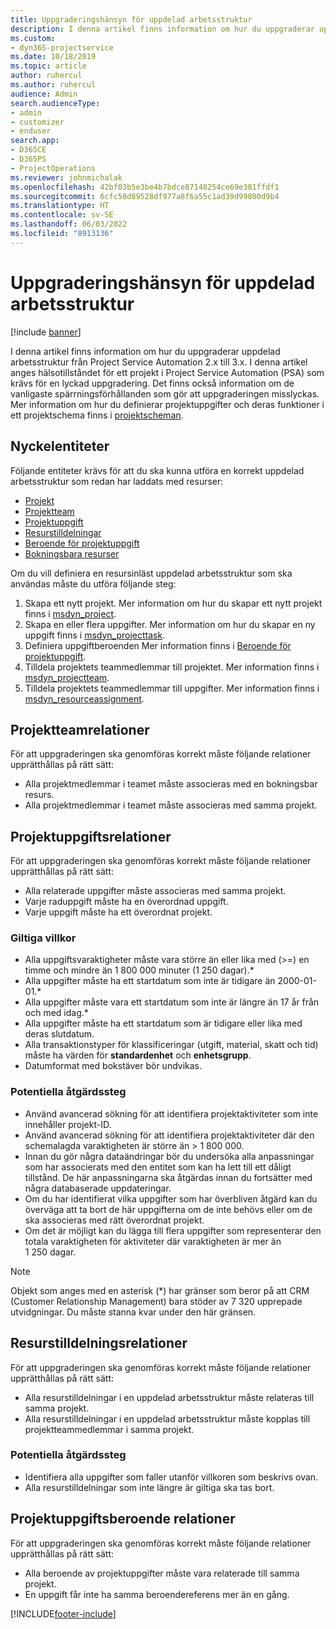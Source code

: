 ```yaml
---
title: Uppgraderingshänsyn för uppdelad arbetsstruktur
description: I denna artikel finns information om hur du uppgraderar uppdelad arbetsstruktur från Project Service Automation 2.x till 3.x.
ms.custom:
- dyn365-projectservice
ms.date: 10/18/2019
ms.topic: article
author: ruhercul
ms.author: ruhercul
audience: Admin
search.audienceType:
- admin
- customizer
- enduser
search.app:
- D365CE
- D365PS
- ProjectOperations
ms.reviewer: johnmichalak
ms.openlocfilehash: 42bf03b5e3be4b7bdce87148254ce69e381ffdf1
ms.sourcegitcommit: 6cfc50d89528df977a8f6a55c1ad39d99800d9b4
ms.translationtype: HT
ms.contentlocale: sv-SE
ms.lasthandoff: 06/03/2022
ms.locfileid: "8913136"
---
```

# <a name="upgrade-considerations-for-the-work-breakdown-structure"></a>Uppgraderingshänsyn för uppdelad arbetsstruktur

[!include [banner](../includes/psa-now-project-operations.md)]

I denna artikel finns information om hur du uppgraderar uppdelad arbetsstruktur från Project Service Automation 2.x till 3.x. I denna artikel anges hälsotillståndet för ett projekt i Project Service Automation (PSA) som krävs för en lyckad uppgradering. Det finns också information om de vanligaste spärrningsförhållanden som gör att uppgraderingen misslyckas. Mer information om hur du definierar projektuppgifter och deras funktioner i ett projektschema finns i [projektscheman](project-creating.md).

## <a name="key-entities"></a>Nyckelentiteter
Följande entiteter krävs för att du ska kunna utföra en korrekt uppdelad arbetsstruktur som redan har laddats med resurser:

- [Projekt](/dynamics365/customerengagement/on-premises/developer/entities/msdyn_project)
- [Projektteam](/dynamics365/customerengagement/on-premises/developer/entities/msdyn_projectteam)
- [Projektuppgift](/dynamics365/customerengagement/on-premises/developer/entities/msdyn_projecttask)
- [Resurstilldelningar](/dynamics365/customerengagement/on-premises/developer/entities/msdyn_resourceassignment)
- [Beroende för projektuppgift](/dynamics365/customerengagement/on-premises/developer/entities/msdyn_projecttaskdependency)
- [Bokningsbara resurser](/dynamics365/customerengagement/on-premises/developer/entities/bookableresource)

Om du vill definiera en resursinläst uppdelad arbetsstruktur som ska användas måste du utföra följande steg:

1. Skapa ett nytt projekt. Mer information om hur du skapar ett nytt projekt finns i [msdyn_project](/dynamics365/customerengagement/on-premises/developer/entities/msdyn_project).
2. Skapa en eller flera uppgifter. Mer information om hur du skapar en ny uppgift finns i [msdyn_projecttask](/dynamics365/customerengagement/on-premises/developer/entities/msdyn_projecttask).
3. Definiera uppgiftberoenden Mer information finns i [Beroende för projektuppgift](/dynamics365/customerengagement/on-premises/developer/entities/msdyn_projecttaskdependency).
4. Tilldela projektets teammedlemmar till projektet. Mer information finns i [msdyn_projectteam](/dynamics365/customerengagement/on-premises/developer/entities/msdyn_projectteam).
5. Tilldela projektets teammedlemmar till uppgifter. Mer information finns i [msdyn_resourceassignment](/dynamics365/customerengagement/on-premises/developer/entities/msdyn_resourceassignment).

## <a name="project-team-relationships"></a>Projektteamrelationer

För att uppgraderingen ska genomföras korrekt måste följande relationer upprätthållas på rätt sätt:
- Alla projektmedlemmar i teamet måste associeras med en bokningsbar resurs.
- Alla projektmedlemmar i teamet måste associeras med samma projekt. 

## <a name="project-task-relationships"></a>Projektuppgiftsrelationer
För att uppgraderingen ska genomföras korrekt måste följande relationer upprätthållas på rätt sätt:

- Alla relaterade uppgifter måste associeras med samma projekt.
- Varje raduppgift måste ha en överordnad uppgift.
- Varje uppgift måste ha ett överordnat projekt.

### <a name="valid-conditions"></a>Giltiga villkor

- Alla uppgiftsvaraktigheter måste vara större än eller lika med (>=) en timme och mindre än 1 800 000 minuter (1 250 dagar).*
- Alla uppgifter måste ha ett startdatum som inte är tidigare än 2000-01-01.*
- Alla uppgifter måste vara ett startdatum som inte är längre än 17 år från och med idag.*
- Alla uppgifter måste ha ett startdatum som är tidigare eller lika med deras slutdatum.
- Alla transaktionstyper för klassificeringar (utgift, material, skatt och tid) måste ha värden för **standardenhet** och **enhetsgrupp**.
- Datumformat med bokstäver bör undvikas.

### <a name="potential-mitigation-steps"></a>Potentiella åtgärdssteg
- Använd avancerad sökning för att identifiera projektaktiviteter som inte innehåller projekt-ID.
- Använd avancerad sökning för att identifiera projektaktiviteter där den schemalagda varaktigheten är större än > 1 800 000.
- Innan du gör några dataändringar bör du undersöka alla anpassningar som har associerats med den entitet som kan ha lett till ett dåligt tillstånd. De här anpassningarna ska åtgärdas innan du fortsätter med några databaserade uppdateringar.
- Om du har identifierat vilka uppgifter som har överbliven åtgärd kan du överväga att ta bort de här uppgifterna om de inte behövs eller om de ska associeras med rätt överordnat projekt.
- Om det är möjligt kan du lägga till flera uppgifter som representerar den totala varaktigheten för aktiviteter där varaktigheten är mer än 1 250 dagar.

> [!NOTE]
> Objekt som anges med en asterisk (\*) har gränser som beror på att CRM (Customer Relationship Management) bara stöder av 7 320 upprepade utvidgningar. Du måste stanna kvar under den här gränsen.

## <a name="resource-assignment-relationships"></a>Resurstilldelningsrelationer
För att uppgraderingen ska genomföras korrekt måste följande relationer upprätthållas på rätt sätt:

- Alla resurstilldelningar i en uppdelad arbetsstruktur måste relateras till samma projekt.
- Alla resurstilldelningar i en uppdelad arbetsstruktur måste kopplas till projektteammedlemmar i samma projekt.

### <a name="potential-mitigation-steps"></a>Potentiella åtgärdssteg
- Identifiera alla uppgifter som faller utanför villkoren som beskrivs ovan.  
- Alla resurstilldelningar som inte längre är giltiga ska tas bort.

## <a name="project-task-dependency-relationships"></a>Projektuppgiftsberoende relationer
För att uppgraderingen ska genomföras korrekt måste följande relationer upprätthållas på rätt sätt:

- Alla beroende av projektuppgifter måste vara relaterade till samma projekt.
- En uppgift får inte ha samma beroendereferens mer än en gång.


[!INCLUDE[footer-include](../includes/footer-banner.md)]
